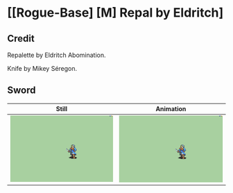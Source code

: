 # [\[Rogue-Base\] \[M\] Repal by Eldritch]

## Credit

Repalette by Eldritch Abomination.

Knife by Mikey Séregon.
	
## Sword

| Still | Animation |
| :---: | :-------: |
| ![Sword still](./Sword_000.png) | ![Sword animation](./Sword.gif) |
